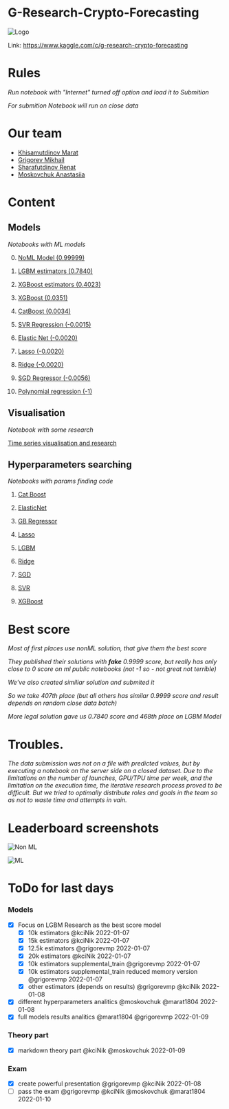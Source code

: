 # G-Research-Crypto-Forecasting

![Logo](https://github.com/grigorevmp/G-Research-Crypto-Forecasting/blob/main/data/g-research-logo6.png)

Link: https://www.kaggle.com/c/g-research-crypto-forecasting

# Rules

_Run notebook with "Internet" turned off option and load it to Submition_

_For submition Notebook will run on close data_

# Our team

* [Khisamutdinov Marat](https://github.com/marat1804)
* [Grigorev Mikhail](https://github.com/grigorevmp)
* [Sharafutdinov Renat](https://github.com/kciNik)
* [Moskovchuk Anastasiia](https://github.com/moskovchuk)

# Content

## Models
_Notebooks with ML models_

0. [NoML Model (0.99999)](https://github.com/grigorevmp/G-Research-Crypto-Forecasting/blob/main/models/final-cheat.ipynb)

1. [LGBM estimators (0.7840)](https://github.com/grigorevmp/G-Research-Crypto-Forecasting/blob/main/models/lgbm-max-estimators.ipynb)

2. [ XGBoost estimators (0.4023)](https://github.com/grigorevmp/G-Research-Crypto-Forecasting/blob/main/models/xgboost-with-estimators.ipynb)

3. [XGBoost (0.0351)](https://github.com/grigorevmp/G-Research-Crypto-Forecasting/blob/main/models/xgboost-regression-model.ipynb)

4. [CatBoost (0.0034)](https://github.com/grigorevmp/G-Research-Crypto-Forecasting/blob/main/models/final-catboost.ipynb)

5. [SVR Regression (-0.0015)](https://github.com/grigorevmp/G-Research-Crypto-Forecasting/blob/main/models/svrregressor.ipynb)

6. [Elastic Net (-0.0020)](https://github.com/grigorevmp/G-Research-Crypto-Forecasting/blob/main/models/elasticnet.ipynb)

7. [Lasso (-0.0020)](https://github.com/grigorevmp/G-Research-Crypto-Forecasting/blob/main/models/lasso.ipynb)

8. [Ridge (-0.0020)](https://github.com/grigorevmp/G-Research-Crypto-Forecasting/blob/main/models/ridge.ipynb)

9. [SGD Regressor (-0.0056)](https://github.com/grigorevmp/G-Research-Crypto-Forecasting/blob/main/models/sgdregressor.ipynb)

10. [Polynomial regression (-1)](https://github.com/grigorevmp/G-Research-Crypto-Forecasting/blob/main/models/poly-regression.ipynb)


## Visualisation
_Notebook with some research_

[Time series visualisation and research](https://github.com/grigorevmp/G-Research-Crypto-Forecasting/blob/main/time-series-research-just-visual.ipynb)


## Hyperparameters searching
_Notebooks with params finding code_

1. [Cat Boost](https://github.com/grigorevmp/G-Research-Crypto-Forecasting/blob/main/hyperparams/catboost-hyperparameters.ipynb)

2. [ElasticNet](https://github.com/grigorevmp/G-Research-Crypto-Forecasting/blob/main/hyperparams/elasticnet-hyperparameters.ipynb)

3. [GB Regressor](https://github.com/grigorevmp/G-Research-Crypto-Forecasting/blob/main/hyperparams/gradientboostingregressor-hyperparameters.ipynb)

4. [Lasso](https://github.com/grigorevmp/G-Research-Crypto-Forecasting/blob/main/hyperparams/lasso-hyperparameters.ipynb)

5. [LGBM](https://github.com/grigorevmp/G-Research-Crypto-Forecasting/blob/main/hyperparams/lgbm-hyperparameters.ipynb)

6. [Ridge](https://github.com/grigorevmp/G-Research-Crypto-Forecasting/blob/main/hyperparams/ridge-hyperparameters.ipynb)

7. [SGD](https://github.com/grigorevmp/G-Research-Crypto-Forecasting/blob/main/hyperparams/sgdregressor-hyperparameters.ipynb)

8. [SVR](https://github.com/grigorevmp/G-Research-Crypto-Forecasting/blob/main/hyperparams/svr-hyperparameters.ipynb)

9. [XGBoost](https://github.com/grigorevmp/G-Research-Crypto-Forecasting/blob/main/hyperparams/xgboost-hyperparameters.ipynb)


# Best score

_Most of first places use nonML solution, that give them the best score_

_They published their solutions with **fake** 0.9999 score, but really has only close to 0 score on ml public notebooks (not -1 so - not great not terrible)_

_We've also created similiar solution and submited it_

_So we take 407th place (but all others has similar 0.9999 score and result depends on random close data batch)_

_More legal solution gave us 0.7840 score and 468th place on LGBM Model_

# Troubles.

_The data submission was not on a file with predicted values, but by executing a notebook on the server side on a closed dataset. Due to the limitations on the number of launches, GPU/TPU time per week, and the limitation on the execution time, the iterative research process proved to be difficult. But we tried to optimally distribute roles and goals in the team so as not to waste time and attempts in vain._

# Leaderboard screenshots

![Non ML](https://github.com/grigorevmp/G-Research-Crypto-Forecasting/blob/main/data/result.0.9999.jpg)

![ML](https://github.com/grigorevmp/G-Research-Crypto-Forecasting/blob/main/data/result_0.7840.jpg)

# ToDo for last days

### Models
- [x] Focus on LGBM Research as the best score model
  - [x] 10k estimators @kciNik 2022-01-07
  - [x] 15k estimators @kciNik 2022-01-07
  - [x] 12.5k estimators @grigorevmp 2022-01-07
  - [x] 20k estimators @kciNik 2022-01-07
  - [x] 10k estimators supplemental_train @grigorevmp 2022-01-07
  - [x] 10k estimators supplemental_train reduced memory version @grigorevmp 2022-01-07
  - [x] other estimators (depends on results) @grigorevmp @kciNik 2022-01-08
- [x] different hyperparameters analitics @moskovchuk @marat1804 2022-01-08
- [x] full models results analitics @marat1804 @grigorevmp 2022-01-09
### Theory part
- [x] markdown theory part @kciNik @moskovchuk 2022-01-09
### Exam
- [x] create powerful presentation @grigorevmp @kciNik 2022-01-08
- [ ] pass the exam @grigorevmp @kciNik @moskovchuk @marat1804 2022-01-10
